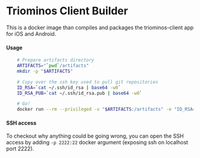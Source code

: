 # Triominos Client Builder

This is a docker image than compiles and packages the triominos-client app for iOS and Android.

#### Usage

```sh
    # Prepare artifacts directory
    ARTIFACTS="`pwd`/artifacts"
    mkdir -p "$ARTIFACTS"

    # Copy over the ssh key used to pull git repositories
    ID_RSA=`cat ~/.ssh/id_rsa | base64 -w0`
    ID_RSA_PUB=`cat ~/.ssh/id_rsa.pub | base64 -w0`

    # Go!
    docker run --rm --privileged -v "$ARTIFACTS:/artifacts" -e "ID_RSA=$ID_RSA" -e "ID_RSA_PUB=$ID_RSA_PUB" jeko/triominos-client-builder
```

#### SSH access

To checkout why anything could be going wrong, you can open the SSH access by adding `-p 2222:22` docker argument (exposing ssh on localhost port 2222).

